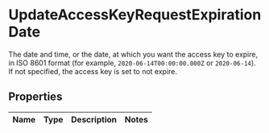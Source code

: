 

# UpdateAccessKeyRequestExpirationDate

The date and time, or the date, at which you want the access key to expire, in ISO 8601 format (for example, `2020-06-14T00:00:00.000Z` or `2020-06-14`). If not specified, the access key is set to not expire.

## Properties

| Name | Type | Description | Notes |
|------------ | ------------- | ------------- | -------------|



